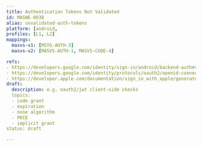 ```yaml
---
title: Authentication Tokens Not Validated
id: MASWE-0038
alias: unvalidated-auth-tokens
platform: [android, 
profiles: [L1, L2]
mappings:
  masvs-v1: [MSTG-AUTH-3]
  masvs-v2: [MASVS-AUTH-1, MASVS-CODE-4]

refs:
- https://developers.google.com/identity/sign-in/android/backend-auth#verify-the-integrity-of-the-id-token
- https://developers.google.com/identity/protocols/oauth2/openid-connect#validatinganidtoken
- https://developer.apple.com/documentation/sign_in_with_apple/generate_and_validate_tokens
draft:
  description: e.g. oauth2/jwt client-side checks
  topics:
  - code grant
  - expiration
  - none algorithm
  - PKCE
  - implicit grant
status: draft

---
```


